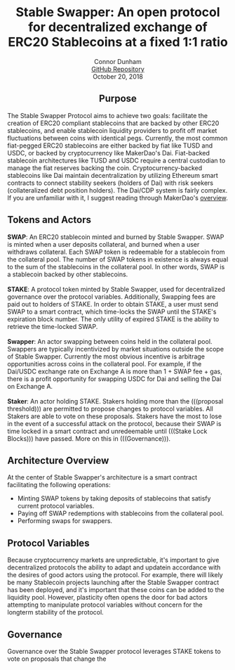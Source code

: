 <div align="center">
	<h1>Stable Swapper: An open protocol for decentralized exchange of ERC20 Stablecoins at a fixed 1:1 ratio</h1>
	Connor Dunham<br>
	<a href="https://github.com/HardForksOverKnives/StableSwapper">GitHub Repository</a><br>
	October 20, 2018
</div>

<h2 align="center">Purpose</h2>
<p>
	The Stable Swapper Protocol aims to achieve two goals: facilitate the creation of ERC20 compliant stablecoins that are backed by other ERC20 stablecoins, and enable stablecoin liquidity providers to profit off market fluctuations between coins with identical pegs. Currently, the most common fiat-pegged ERC20 stablecoins are either backed by fiat like TUSD and USDC, or backed by cryptocurrency like MakerDao's Dai. Fiat-backed stablecoin architectures like TUSD and USDC require a central custodian to manage the fiat reserves backing the coin. Cryptocurrency-backed stablecoins like Dai maintain decentralization by utilizing Ethereum smart contracts to connect stability seekers (holders of Dai) with risk seekers (collateralized debt position holders). The Dai/CDP system is fairly complex. If you are unfamiliar with it, I suggest reading through MakerDao's <a href="https://makerdao.com/whitepaper/">overview</a>.
</p>

<h2>Tokens and Actors</h3>
<p>
	<b>SWAP</b>: An ERC20 stablecoin minted and burned by Stable Swapper. SWAP is minted when a user deposits collateral, and burned when a user withdraws collateral. Each SWAP token is redeemable for a stablecoin from the collateral pool. The number of SWAP tokens in existence is always equal to the sum of the stablecoins in the collateral pool. In other words, SWAP is a stablecoin backed by other stablecoins.
	<br><br><b>STAKE</b>: A protocol token minted by Stable Swapper, used for decentralized governance over the protocol variables. Additionally, Swapping fees are paid out to holders of STAKE. In order to obtain STAKE, a user must send SWAP to a smart contract, which time-locks the SWAP until the STAKE's expiration block number. The only utility of expired STAKE is the ability to retrieve the time-locked SWAP.
	<br><br><b>Swapper</b>: An actor swapping between coins held in the collateral pool. Swappers are typically incentivized by market situations outside the scope of Stable Swapper. Currently the most obvious incentive is arbitrage opportunities across coins in the collateral pool. For example, if the Dai/USDC exchange rate on Exchange A is more than 1 + SWAP fee + gas, there is a profit opportunity for swapping USDC for Dai and selling the Dai on Exchange A.
	<br><br><b>Staker</b>: An actor holding STAKE. Stakers holding more than the (((proposal threshold))) are permitted to propose changes to protocol variables. All Stakers are able to vote on these proposals. Stakers have the most to lose in the event of a successful attack on the protocol, because their SWAP is time locked in a smart contract and unredeemable until (((Stake Lock Blocks))) have passed. More on this in (((Governance))).
</p>

<h2>Architecture Overview</h2>
<p>
	At the center of Stable Swapper's architecture is a smart contract facilitating the following operations:
	<ul>
		<li>Minting SWAP tokens by taking deposits of stablecoins that satisfy current protocol variables.</li>
		<li>Paying off SWAP redemptions with stablecoins from the collateral pool.</li>
		<li>Performing swaps for swappers.</li>
	</ul>
</p>

<h2>Protocol Variables</h2>
<p>
	Because cryptocurrency markets are unpredictable, it's important to give decentralized protocols the ability to adapt and updatein accordance with the desires of good actors using the protocol. For example, there will likely be many Stablecoin projects launching after the Stable Swapper contract has been deployed, and it's important that these coins can be added to the liquidity pool. However, plasticity often opens the door for bad actors attempting to manipulate protocol variables without concern for the longterm stability of the protocol.
</p>

<h2>Governance</h2>
<p>
	Governance over the Stable Swapper protocol leverages STAKE tokens to vote on proposals that change the 
